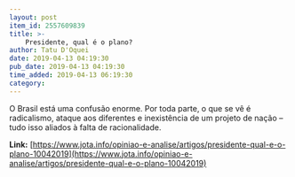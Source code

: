 ```yaml
---
layout: post
item_id: 2557609839
title: >-
    Presidente, qual é o plano?
author: Tatu D'Oquei
date: 2019-04-13 04:19:30
pub_date: 2019-04-13 04:19:30
time_added: 2019-04-13 06:19:30
category: 
---
```


O Brasil está uma confusão enorme. Por toda parte, o que se vê é radicalismo, ataque aos diferentes e inexistência de um projeto de nação – tudo isso aliados à falta de racionalidade.

**Link:** [https://www.jota.info/opiniao-e-analise/artigos/presidente-qual-e-o-plano-10042019](https://www.jota.info/opiniao-e-analise/artigos/presidente-qual-e-o-plano-10042019)

